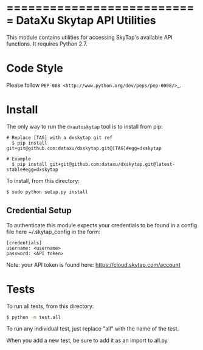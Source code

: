 ===========================
DataXu Skytap API Utilities
===========================

This module contains utilities for accessing SkyTap's available API
functions. It requires Python 2.7.

Code Style
==========

Please follow `PEP-008 <http://www.python.org/dev/peps/pep-0008/>`_.

Install
======

The only way to run the `dxautoskytap` tool is to install from pip:

```
# Replace [TAG] with a dxskytap git ref
  $ pip install git+git@github.com:dataxu/dxskytap.git@[TAG]#egg=dxskytap

# Example
  $ pip install git+git@github.com:dataxu/dxskytap.git@latest-stable#egg=dxskytap
```

To install, from this directory:

```
$ sudo python setup.py install
```

Credential Setup
----------------

To authenticate this module expects your credentials to be found in a
config file here \~/.skytap\_config in the form:

    [credentials]
    username: <username>
    password: <API token>

Note: your API token is found here: https://cloud.skytap.com/account

Tests
=====

To run all tests, from this directory:

```bash
$ python -m test.all
```

To run any individual test, just replace "all" with the name of the test.

When you add a new test, be sure to add it as an import to all.py

